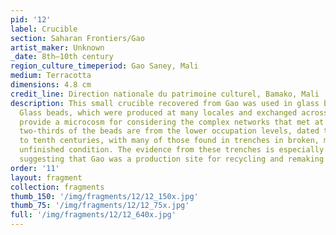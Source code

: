 ```yaml
---
pid: '12'
label: Crucible
section: Saharan Frontiers/Gao
artist_maker: Unknown
_date: 8th–10th century
region_culture_timeperiod: Gao Saney, Mali
medium: Terracotta
dimensions: 4.8 cm
credit_line: Direction nationale du patrimoine culturel, Bamako, Mali
description: This small crucible recovered from Gao was used in glass bead making.
  Glass beads, which were produced at many locales and exchanged across vast distances,
  provide a microcosm for considering the complex networks that met at Gao. Approximately
  two-thirds of the beads are from the lower occupation levels, dated to the eighth
  to tenth centuries, with many of those found in trenches in broken, malformed, or
  unfinished condition. The evidence from these trenches is especially compelling,
  suggesting that Gao was a production site for recycling and remaking imported glass.
order: '11'
layout: fragment
collection: fragments
thumb_150: '/img/fragments/12/12_150x.jpg'
thumb_75: '/img/fragments/12/12_75x.jpg'
full: '/img/fragments/12/12_640x.jpg'
---
```

